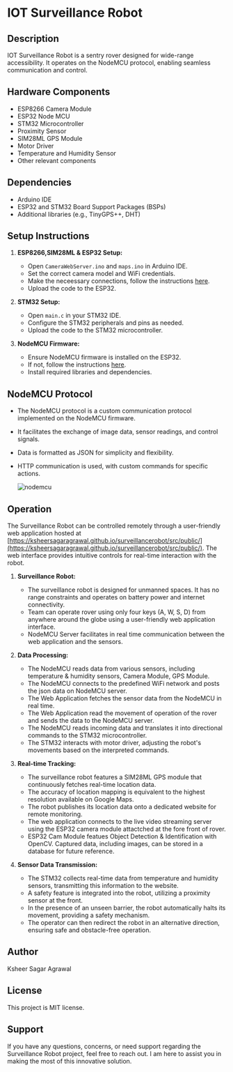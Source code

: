 # IOT Surveillance Robot

## Description
IOT Surveillance Robot is a sentry rover designed for wide-range accessibility. It operates on the NodeMCU protocol, enabling seamless communication and control. 

## Hardware Components

- ESP8266 Camera Module
- ESP32 Node MCU
- STM32 Microcontroller
- Proximity Sensor
- SIM28ML GPS Module
- Motor Driver
- Temperature and Humidity Sensor
- Other relevant components

## Dependencies

- Arduino IDE
- ESP32 and STM32 Board Support Packages (BSPs)
- Additional libraries (e.g., TinyGPS++, DHT)

## Setup Instructions

1. **ESP8266,SIM28ML & ESP32 Setup:**
   - Open `CameraWebServer.ino` and  `maps.ino` in Arduino IDE.
   - Set the correct camera model and WiFi credentials.
   - Make the neceessary connections, follow the instructions [here](https://mechatrofice.com/arduino/gps-latitude-longitude).
   - Upload the code to the ESP32.

2. **STM32 Setup:**
   - Open `main.c` in your STM32 IDE.
   - Configure the STM32 peripherals and pins as needed.
   - Upload the code to the STM32 microcontroller.

3. **NodeMCU Firmware:**
   - Ensure NodeMCU firmware is installed on the ESP32.
   - If not, follow the instructions [here](https://docs.platformio.org/en/latest/platforms/espressif32.html#platform-package).
   - Install required libraries and dependencies.

## NodeMCU Protocol

- The NodeMCU protocol is a custom communication protocol implemented on the NodeMCU firmware.
- It facilitates the exchange of image data, sensor readings, and control signals.
- Data is formatted as JSON for simplicity and flexibility.
- HTTP communication is used, with custom commands for specific actions.

  ![nodemcu](https://github.com/ksheersagaragrawal/surveillancerobot/assets/76050795/8d750410-30c9-4f70-b264-3f1dc329e5f9)

## Operation

The Surveillance Robot can be controlled remotely through a user-friendly web application hosted at [https://ksheersagaragrawal.github.io/surveillancerobot/src/public/](https://ksheersagaragrawal.github.io/surveillancerobot/src/public/). The web interface provides intuitive controls for real-time interaction with the robot. 

1. **Surveillance Robot:**
   - The surveillance robot is designed for unmanned spaces. It has no range constraints and operates on battery power and internet connectivity.
   - Team can operate rover using only four keys (A, W, S, D) from anywhere around the globe using a user-friendly web application interface.  
   - NodeMCU Server facilitates in real time communication between the web application and the sensors.

3. **Data Processing:**
   - The NodeMCU reads data from various sensors, including temperature & humidity sensors, Camera Module, GPS Module.
   - The NodeMCU connects to the predefined WiFi network and posts the json data on NodeMCU server.
   - The Web Application fetches the sensor data from the NodeMCU in real time.
   - The Web Application read the movement of operation of the rover and sends the data to the NodeMCU server.
   - The NodeMCU reads incoming data and translates it into directional commands to the STM32 microcontroller.
   - The STM32 interacts with motor driver, adjusting the robot's movements based on the interpreted commands.

4. **Real-time Tracking:**
   - The surveillance robot features a SIM28ML GPS module that continuously fetches real-time location data.
   - The accuracy of location mapping is equivalent to the highest resolution available on Google Maps.
   - The robot publishes its location data onto a dedicated website for remote monitoring.
   - The web application connects to the live video streaming server using the ESP32 camera module attactched at the fore front of rover.
   - ESP32 Cam Module featues Object Detection & Identification with OpenCV. Captured data, including images, can be stored in a database for future reference.

5. **Sensor Data Transmission:**
   - The STM32 collects real-time data from temperature and humidity sensors, transmitting this information to the website.
   - A safety feature is integrated into the robot, utilizing a proximity sensor at the front.
   - In the presence of an unseen barrier, the robot automatically halts its movement, providing a safety mechanism.
   - The operator can then redirect the robot in an alternative direction, ensuring safe and obstacle-free operation.
     
## Author

Ksheer Sagar Agrawal

## License

This project is MIT license.

## Support

If you have any questions, concerns, or need support regarding the Surveillance Robot project, feel free to reach out. I am here to assist you in making the most of this innovative solution.
